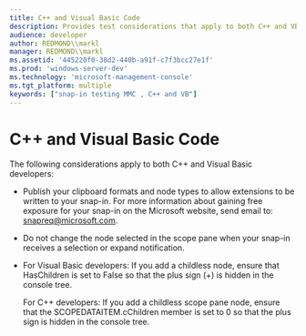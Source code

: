 ```yaml
---
title: C++ and Visual Basic Code
description: Provides test considerations that apply to both C++ and VB developers.
audience: developer
author: REDMOND\\markl
manager: REDMOND\\markl
ms.assetid: '445220f0-38d2-440b-a91f-c7f3bcc27e1f'
ms.prod: 'windows-server-dev'
ms.technology: 'microsoft-management-console'
ms.tgt_platform: multiple
keywords: ["snap-in testing MMC , C++ and VB"]
---
```


# C++ and Visual Basic Code

The following considerations apply to both C++ and Visual Basic developers:

-   Publish your clipboard formats and node types to allow extensions to be written to your snap-in. For more information about gaining free exposure for your snap-in on the Microsoft website, send email to: snapreq@microsoft.com.
-   Do not change the node selected in the scope pane when your snap-in receives a selection or expand notification.
-   For Visual Basic developers: If you add a childless node, ensure that HasChildren is set to False so that the plus sign (+) is hidden in the console tree.

    For C++ developers: If you add a childless scope pane node, ensure that the SCOPEDATAITEM.cChildren member is set to 0 so that the plus sign is hidden in the console tree.

 

 




